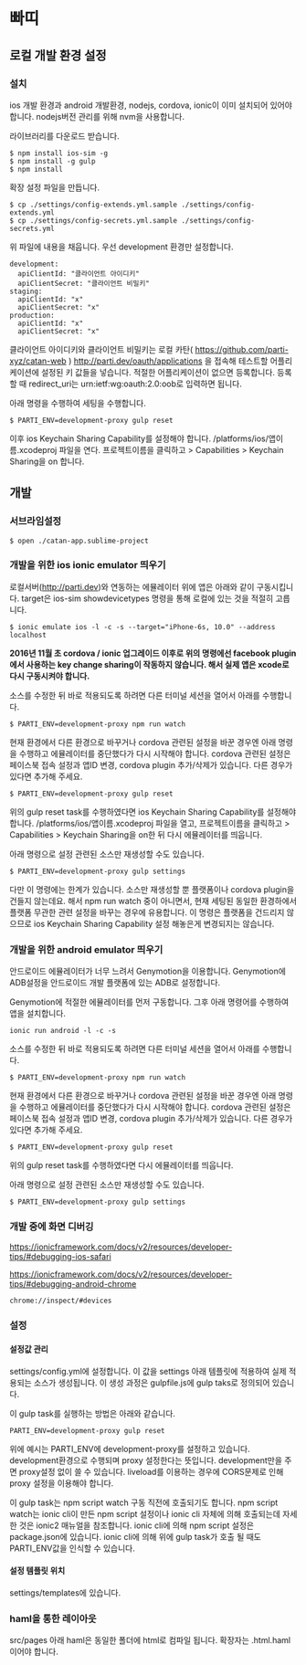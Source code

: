 # 빠띠

## 로컬 개발 환경 설정

### 설치

ios 개발 환경과 android 개발환경, nodejs, cordova, ionic이 이미 설치되어 있어야 합니다. nodejs버전 관리를 위해 nvm을 사용합니다.

라이브러리를 다운로드 받습니다.

```
$ npm install ios-sim -g
$ npm install -g gulp
$ npm install
```

확장 설정 파일을 만듭니다.

```
$ cp ./settings/config-extends.yml.sample ./settings/config-extends.yml
$ cp ./settings/config-secrets.yml.sample ./settings/config-secrets.yml
```

위 파일에 내용을 채웁니다. 우선 development 환경만 설정합니다.

```
development:
  apiClientId: "클라이언트 아이디키"
  apiClientSecret: "클라이언트 비밀키"
staging:
  apiClientId: "x"
  apiClientSecret: "x"
production:
  apiClientId: "x"
  apiClientSecret: "x"
```

클라이언트 아이디키와 클라이언트 비밀키는 로컬 카탄( https://github.com/parti-xyz/catan-web ) http://parti.dev/oauth/applications 을 접속해 테스트할 어플리케이션에 설정된 키 값들을 넣습니다. 적절한 어플리케이션이 없으면 등록합니다. 등록할 때 redirect_uri는 urn:ietf:wg:oauth:2.0:oob로 입력하면 됩니다.

아래 명령을 수행하여 세팅을 수행합니다.

```
$ PARTI_ENV=development-proxy gulp reset
```

이후 ios Keychain Sharing Capability를 설정해야 합니다. /platforms/ios/앱이름.xcodeproj 파일을 연다. 프로젝트이름을 클릭하고 > Capabilities > Keychain Sharing을 on 합니다.


## 개발

### 서브라임설정

```
$ open ./catan-app.sublime-project
```

### 개발을 위한 ios ionic emulator 띄우기

로컬서버(http://parti.dev)와 연동하는 에뮬레이터 위에 앱은 아래와 같이 구동시킵니다. target은 ios-sim showdevicetypes 명령을 통해 로컬에 있는 것을 적절히 고릅니다.
```
$ ionic emulate ios -l -c -s --target="iPhone-6s, 10.0" --address localhost
```

**2016년 11월 초 cordova / ionic 업그레이드 이후로 위의 명령에선 facebook plugin에서 사용하는 key change sharing이 작동하지 않습니다. 해서 실제 앱은 xcode로 다시 구동시켜야 합니다.**

소스를 수정한 뒤 바로 적용되도록 하려면 다른 터미널 세션을 열어서 아래를 수행합니다.
```
$ PARTI_ENV=development-proxy npm run watch
```

현재 환경에서 다른 환경으로 바꾸거나 cordova 관련된 설정을 바꾼 경우엔 아래 명령을 수행하고 에뮬레이터를 중단했다가 다시 시작해야 합니다. cordova 관련된 설정은 페이스북 접속 설정과 앱ID 변경, cordova plugin 추가/삭제가 있습니다. 다른 경우가 있다면 추가해 주세요.

```
$ PARTI_ENV=development-proxy gulp reset
```

위의 gulp reset task를 수행하였다면 ios Keychain Sharing Capability를 설정해야 합니다. /platforms/ios/앱이름.xcodeproj 파일을 열고, 프로젝트이름을 클릭하고 > Capabilities > Keychain Sharing을 on한 뒤 다시 에뮬레이터를 띄웁니다.

아래 명령으로 설정 관련된 소스만 재생성할 수도 있습니다.

```
$ PARTI_ENV=development-proxy gulp settings
```

다만 이 명령에는 한계가 있습니다. 소스만 재생성할 뿐 플랫폼이나 cordova plugin을 건들지 않는데요. 해서 npm run watch 중이 아니면서, 현재 세팅된 동일한 환경하에서 플랫폼 무관한 관련 설정을 바꾸는 경우에 유용합니다. 이 명령은 플랫폼을 건드리지 않으므로 ios Keychain Sharing Capability 설정 해놓은게 변경되지는 않습니다.

### 개발을 위한 android emulator 띄우기

안드로이드 에뮬레이터가 너무 느려서 Genymotion을 이용합니다. Genymotion에 ADB설정을 안드로이드 개발 플랫폼에 있는 ADB로 설정합니다.

Genymotion에 적절한 에뮬레이터를 먼저 구동합니다. 그후 아래 명령어를 수행하여 앱을 설치합니다.
```
ionic run android -l -c -s
```

소스를 수정한 뒤 바로 적용되도록 하려면 다른 터미널 세션을 열어서 아래를 수행합니다.
```
$ PARTI_ENV=development-proxy npm run watch
```

현재 환경에서 다른 환경으로 바꾸거나 cordova 관련된 설정을 바꾼 경우엔 아래 명령을 수행하고 에뮬레이터를 중단했다가 다시 시작해야 합니다. cordova 관련된 설정은 페이스북 접속 설정과 앱ID 변경, cordova plugin 추가/삭제가 있습니다. 다른 경우가 있다면 추가해 주세요.

```
$ PARTI_ENV=development-proxy gulp reset
```

위의 gulp reset task를 수행하였다면 다시 에뮬레이터를 띄웁니다.

아래 명령으로 설정 관련된 소스만 재생성할 수도 있습니다.

```
$ PARTI_ENV=development-proxy gulp settings
```

### 개발 중에 화면 디버깅

https://ionicframework.com/docs/v2/resources/developer-tips/#debugging-ios-safari

https://ionicframework.com/docs/v2/resources/developer-tips/#debugging-android-chrome
```
chrome://inspect/#devices
```

### 설정

#### 설정값 관리

settings/config.yml에 설정합니다. 이 값을 settings 아래 템플릿에 적용하여 실제 적용되는 소스가 생성됩니다. 이 생성 과정은 gulpfile.js에 gulp taks로 정의되어 있습니다. 

이 gulp task를 실행하는 방법은 아래와 같습니다.

```
PARTI_ENV=development-proxy gulp reset
```

위에 예시는 PARTI_ENV에 development-proxy를 설정하고 있습니다. development환경으로 수행되며 proxy 설정한다는 뜻입니다. development만을 주면 proxy설정 없이 쓸 수 있습니다. liveload를 이용하는 경우에 CORS문제로 인해 proxy 설정을 이용해야 합니다.

이 gulp task는 npm script watch 구동 직전에 호출되기도 합니다. npm script watch는 ionic cli이 만든 npm script 설정이나 ionic cli 자체에 의해 호출되는데 자세한 것은 ionic2 매뉴얼을 참조합니다. ionic cli에 의해 npm script 설정은 package.json에 있습니다. ionic cli에 의해 위에 gulp task가 호출 될 때도 PARTI_ENV값을 인식할 수 있습니다.

#### 설정 템플릿 위치

settings/templates에 있습니다.

### haml을 통한 레이아웃

src/pages 아래 haml은 동일한 폴더에 html로 컴파일 됩니다. 확장자는 .html.haml이어야 합니다.
